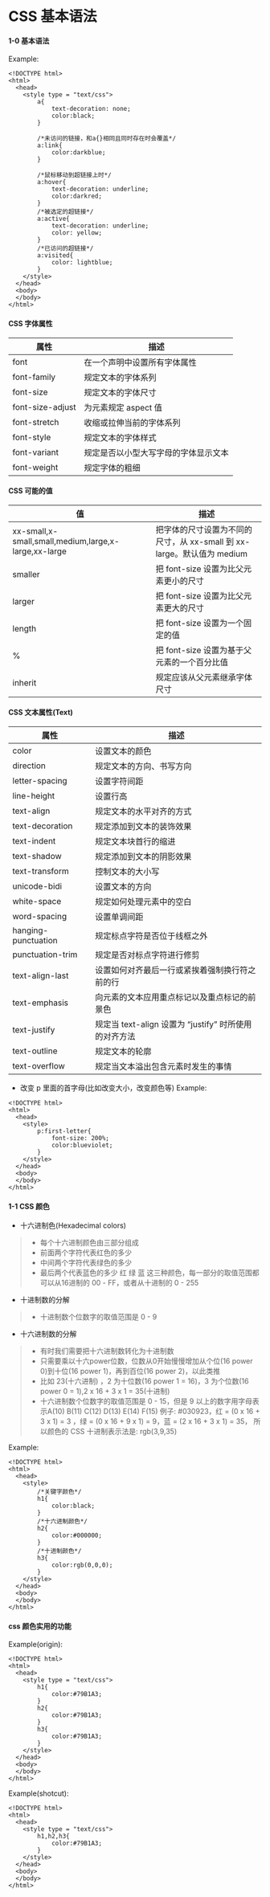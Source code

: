 # CSS 基本语法
#### 1-0 基本语法
Example:
```
<!DOCTYPE html>
<html>
  <head>
    <style type = "text/css">
        a{
            text-decoration: none;
            color:black;
        }

        /*未访问的链接，和a{}相同且同时存在时会覆盖*/
        a:link{
            color:darkblue;
        }

        /*鼠标移动到超链接上时*/
        a:hover{
            text-decoration: underline;
            color:darkred;
        }
        /*被选定的超链接*/
        a:active{
            text-decoration: underline;
            color: yellow;
        }
        /*已访问的超链接*/
        a:visited{
            color: lightblue;
        }
    </style>
  </head>
  <body>
  </body>
</html>
```

#### CSS 字体属性

| 属性 | 描述 |
|------|------|
| font | 在一个声明中设置所有字体属性 |
| font-family | 规定文本的字体系列 |
| font-size | 规定文本的字体尺寸 |
| font-size-adjust | 为元素规定 aspect 值 |
| font-stretch | 收缩或拉伸当前的字体系列 |
| font-style | 规定文本的字体样式 |
| font-variant | 规定是否以小型大写字母的字体显示文本 |
| font-weight | 规定字体的粗细 |

#### CSS 可能的值

| 值 | 描述 |
|------|------|
| xx-small,x-small,small,medium,large,x-large,xx-large | 把字体的尺寸设置为不同的尺寸，从 xx-small 到 xx-large。默认值为 medium |
| smaller | 把 font-size 设置为比父元素更小的尺寸 |
| larger | 把 font-size 设置为比父元素更大的尺寸 |
| length | 把 font-size 设置为一个固定的值 |
| % | 把 font-size 设置为基于父元素的一个百分比值 |
| inherit | 规定应该从父元素继承字体尺寸 |

#### CSS 文本属性(Text)

| 属性 | 描述 |
|------|------|
| color | 设置文本的颜色 
| direction | 规定文本的方向、书写方向 |
| letter-spacing | 设置字符间距 |
| line-height | 设置行高 |
| text-align | 规定文本的水平对齐的方式 |
| text-decoration | 规定添加到文本的装饰效果 |
| text-indent | 规定文本块首行的缩进 |
| text-shadow | 规定添加到文本的阴影效果 |
| text-transform | 控制文本的大小写 |
| unicode-bidi | 设置文本的方向 |
| white-space | 规定如何处理元素中的空白 |
| word-spacing | 设置单调间距 |
| hanging-punctuation | 规定标点字符是否位于线框之外 |
| punctuation-trim | 规定是否对标点字符进行修剪 |
| text-align-last | 设置如何对齐最后一行或紧挨着强制换行符之前的行 |
| text-emphasis | 向元素的文本应用重点标记以及重点标记的前景色 |
| text-justify | 规定当 text-align 设置为 “justify” 时所使用的对齐方法 |
| text-outline | 规定文本的轮廓 |
| text-overflow | 规定当文本溢出包含元素时发生的事情 |

+ 改变 p 里面的首字母(比如改变大小，改变颜色等)
Example:
```
<!DOCTYPE html>
<html>
  <head>
    <style>
        p:first-letter{
            font-size: 200%;
            color:blueviolet;
        }
    </style>
  </head>
  <body>
  </body>
</html>
```

#### 1-1 CSS 颜色
+ 十六进制色(Hexadecimal colors)
> + 每个十六进制颜色由三部分组成
> + 前面两个字符代表红色的多少
> + 中间两个字符代表绿色的多少
> + 最后两个代表蓝色的多少
> 红 绿 蓝 这三种颜色，每一部分的取值范围都可以从16进制的 00 - FF，或者从十进制的 0 - 255

+ 十进制数的分解
> + 十进制数个位数字的取值范围是 0 - 9

+ 十六进制数的分解
> + 有时我们需要把十六进制数转化为十进制数
> + 只需要乘以十六power位数，位数从0开始慢慢增加从个位(16 power 0)到十位(16 power 1)，再到百位(16 power 2)，以此类推
> + 比如 23(十六进制) ，2 为十位数(16 power 1 = 16)，3 为个位数(16 power 0 = 1),2 x 16 + 3 x 1 = 35(十进制)
> + 十六进制数个位数字的取值范围是 0 - 15，但是 9 以上的数字用字母表示A(10) B(11) C(12) D(13) E(14) F(15)
> 例子: #030923，红 = (0 x 16 + 3 x 1) = 3 ，绿 = (0 x 16 + 9 x 1) = 9，蓝 = (2 x 16 + 3 x 1) = 35， 所以颜色的 CSS 十进制表示法是: rgb(3,9,35)

Example:
```
<!DOCTYPE html>
<html>
  <head>
    <style>
        /*关键字颜色*/
        h1{
            color:black;
        }
        /*十六进制颜色*/
        h2{
            color:#000000;
        }
        /*十进制颜色*/
        h3{
            color:rgb(0,0,0);
        }
    </style>
  </head>
  <body>
  </body>
</html>
```

#### css 颜色实用的功能
Example(origin):
```
<!DOCTYPE html>
<html>
  <head>
    <style type = "text/css">
        h1{
            color:#79B1A3;
        }
        h2{
            color:#79B1A3;
        }
        h3{
            color:#79B1A3;
        }
    </style>
  </head>
  <body>
  </body>
</html>
```
Example(shotcut):
```
<!DOCTYPE html>
<html>
  <head>
    <style type = "text/css">
        h1,h2,h3{
            color:#79B1A3;
        }
    </style>
  </head>
  <body>
  </body>
</html>
```
